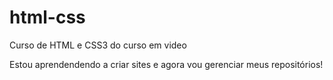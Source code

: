 # html-css
 Curso de HTML e CSS3 do curso em video 

 Estou aprendendendo a criar sites e agora  vou gerenciar meus repositórios!